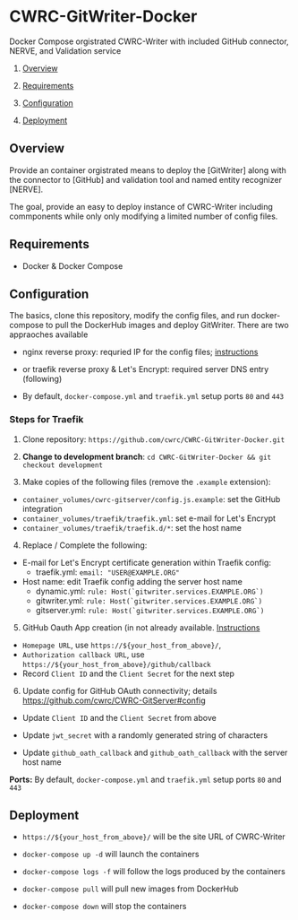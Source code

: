 # CWRC-GitWriter-Docker

Docker Compose orgistrated CWRC-Writer with included GitHub connector, NERVE, and Validation service

1. [Overview](#overview)

2. [Requirements](#requirements)

3. [Configuration](#configuration)

4. [Deployment](#deployment)

## Overview

Provide an container orgistrated means to deploy the [GitWriter] along with the connector to [GitHub] and validation tool and named entity recognizer [NERVE].

The goal, provide an easy to deploy instance of CWRC-Writer including commponents while only only modifying a limited number of config files.

## Requirements

- Docker & Docker Compose

## Configuration

The basics, clone this repository, modify the config files, and run docker-compose to pull the DockerHub images and deploy GitWriter. There are two appraoches available

- nginx reverse proxy: requried IP for the config files; [instructions](https://gitlab.dh.tamu.edu/bptarpley/CWRC-GitDocker/tree/master)

- or traefik reverse proxy & Let's Encrypt: required server DNS entry (following)
- By default, `docker-compose.yml` and `traefik.yml` setup ports `80` and `443`
  
### Steps for Traefik

1. Clone repository: `https://github.com/cwrc/CWRC-GitWriter-Docker.git`

2. **Change to development branch**: `cd CWRC-GitWriter-Docker && git checkout development`

3. Make copies of the following files (remove the `.example` extension):

- `container_volumes/cwrc-gitserver/config.js.example`: set the GitHub integration
- `container_volumes/traefik/traefik.yml`: set e-mail for Let's Encrypt
- `container_volumes/traefik/traefik.d/*`: set the host name

4. Replace / Complete the following:

- E-mail for Let's Encrypt certificate generation within Traefik config:
  - traefik.yml: `email: "USER@EXAMPLE.ORG"`
- Host name: edit Traefik config adding the server host name
  - dynamic.yml: ``rule: Host(`gitwriter.services.EXAMPLE.ORG`)``
  - gitwriter.yml: ``rule: Host(`gitwriter.services.EXAMPLE.ORG`)``
  - gitserver.yml: ``rule: Host(`gitwriter.services.EXAMPLE.ORG`)``

5. GitHub Oauth App creation (in not already available. [Instructions](https://developer.github.com/apps/building-oauth-apps/creating-an-oauth-app/)

- `Homepage URL`, use `https://${your_host_from_above}/`,
- `Authorization callback URL`, use `https://${your_host_from_above}/github/callback`
- Record `Client ID` and the `Client Secret` for the next step

6. Update config for GitHub OAuth connectivity; details <https://github.com/cwrc/CWRC-GitServer#config>

- Update `Client ID` and the `Client Secret` from above
- Update `jwt_secret` with a randomly generated string of characters

- Update `github_oath_callback` and `github_oath_callback` with the server host name

**Ports:** By default, `docker-compose.yml` and `traefik.yml` setup ports `80` and `443`

## Deployment

- `https://${your_host_from_above}/` will be the site URL of CWRC-Writer

- `docker-compose up -d` will launch the containers

- `docker-compose logs -f` will follow the logs produced by the containers

- `docker-compose pull` will pull new images from DockerHub

- `docker-compose down` will stop the containers
